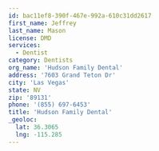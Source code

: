 ```yaml
---
id: bac11ef8-390f-467e-992a-610c31dd2617
first_name: Jeffrey
last_name: Mason
license: DMD
services:
  - Dentist
category: Dentists
org_name: 'Hudson Family Dental'
address: '7603 Grand Teton Dr'
city: 'Las Vegas'
state: NV
zip: '89131'
phone: '(855) 697-6453'
title: 'Hudson Family Dental'
_geoloc:
  lat: 36.3065
  lng: -115.285
---
```

